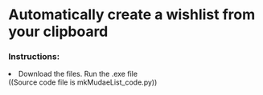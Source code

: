 <h1>Automatically create a wishlist from your clipboard</h1>

<h3>Instructions:</h3> 
	<li>Download the files. Run the .exe file</li>
 	((Source code file is mkMudaeList_code.py))
